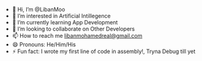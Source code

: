 - 👋 Hi, I’m @LibanMoo
- 👀 I’m interested in Artificial Intillegence
- 🌱 I’m currently learning App Development
- 💞️ I’m looking to collaborate on Other Developers
- 📫 How to reach me libanmohamedreal@gmail.com
- 😄 Pronouns: He/Him/His
- ⚡ Fun fact: I wrote my first line of code in assembly!, Tryna Debug till yet

<!---
LibanMoo/LibanMoo is a ✨ special ✨ repository because its `README.md` (this file) appears on your GitHub profile.
You can click the Preview link to take a look at your changes.
--->
